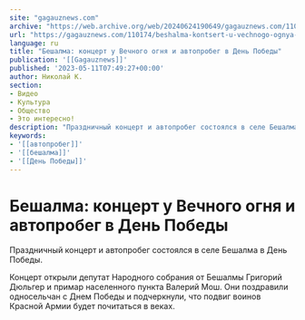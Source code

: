 ```yaml
---
site: "gagauznews.com"
archive: "https://web.archive.org/web/20240624190649/gagauznews.com/110174/beshalma-kontsert-u-vechnogo-ognya-i-avtoprobeg-v-den-pobedy.html"
url: "https://gagauznews.com/110174/beshalma-kontsert-u-vechnogo-ognya-i-avtoprobeg-v-den-pobedy.html"
language: ru
title: "Бешалма: концерт у Вечного огня и автопробег в День Победы"
publication: '[[Gagauznews]]'
published: '2023-05-11T07:49:27+00:00'
author: Николай К.
section:
- Видео
- Культура
- Общество
- Это интересно!
description: "Праздничный концерт и автопробег состоялся в селе Бешалма в День Победы. Концерт открыли депутат Народного собрания от Бешалмы Григорий Дюльгер и примар населенного пункта Валерий Мош. Они поздравили односельчан с Днем Победы и подчеркнули, что подвиг воинов Красной Армии будет почитаться в веках."
keywords:
- '[[автопробег]]'
- '[[бешалма]]'
- '[[День Победы]]'
---
```


# Бешалма: концерт у Вечного огня и автопробег в День Победы

Праздничный концерт и автопробег состоялся в селе Бешалма в День Победы.

Концерт открыли депутат Народного собрания от Бешалмы Григорий Дюльгер и примар населенного пункта Валерий Мош. Они поздравили односельчан с Днем Победы и подчеркнули, что подвиг воинов Красной Армии будет почитаться в веках.